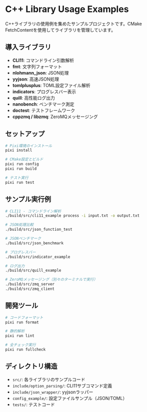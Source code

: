 # C++ Library Usage Examples

C++ライブラリの使用例を集めたサンプルプロジェクトです。CMake FetchContentを使用してライブラリを管理しています。

## 導入ライブラリ

- **CLI11**: コマンドライン引数解析
- **fmt**: 文字列フォーマット
- **nlohmann_json**: JSON処理
- **yyjson**: 高速JSON処理
- **tomlplusplus**: TOML設定ファイル解析
- **indicators**: プログレスバー表示
- **quill**: 高性能ログ出力
- **nanobench**: ベンチマーク測定
- **doctest**: テストフレームワーク
- **cppzmq / libzmq**: ZeroMQメッセージング

## セットアップ

```bash
# Pixi環境のインストール
pixi install

# CMake設定とビルド
pixi run config
pixi run build

# テスト実行
pixi run test
```

## サンプル実行例

```bash
# CLI11 - コマンドライン解析
./build/src/cli11_example process -i input.txt -o output.txt

# JSON処理比較
./build/src/json_function_test

# JSONベンチマーク
./build/src/json_benchmark

# プログレスバー
./build/src/indicator_example

# ログ出力
./build/src/quill_example

# ZeroMQメッセージング（別々のターミナルで実行）
./build/src/zmq_server
./build/src/zmq_client
```

## 開発ツール

```bash
# コードフォーマット
pixi run format

# 静的解析
pixi run lint

# 全チェック実行
pixi run fullcheck
```

## ディレクトリ構造

- `src/`: 各ライブラリのサンプルコード
- `include/option_parsing/`: CLI11サブコマンド定義
- `include/json_wrapper/`: yyjsonラッパー
- `config_example/`: 設定ファイルサンプル（JSON/TOML）
- `tests/`: テストコード
